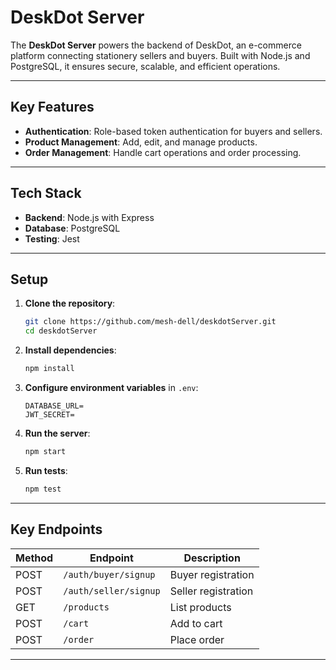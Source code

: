 # DeskDot Server

The **DeskDot Server** powers the backend of DeskDot, an e-commerce platform connecting stationery sellers and buyers. Built with Node.js and PostgreSQL, it ensures secure, scalable, and efficient operations.

---

## Key Features

- **Authentication**: Role-based token authentication for buyers and sellers.  
- **Product Management**: Add, edit, and manage products.  
- **Order Management**: Handle cart operations and order processing.  

---

## Tech Stack

- **Backend**: Node.js with Express  
- **Database**: PostgreSQL  
- **Testing**: Jest  

---

## Setup

1. **Clone the repository**:  
   ```bash
   git clone https://github.com/mesh-dell/deskdotServer.git
   cd deskdotServer
   ```

2. **Install dependencies**:  
   ```bash
   npm install
   ```

3. **Configure environment variables** in `.env`:
   ```
   DATABASE_URL=
   JWT_SECRET=
   ```

4. **Run the server**:  
   ```bash
   npm start
   ```

5. **Run tests**:  
   ```bash
   npm test
   ```

---

## Key Endpoints

| Method | Endpoint              | Description         |
|--------|-----------------------|---------------------|
| POST   | `/auth/buyer/signup`  | Buyer registration  |
| POST   | `/auth/seller/signup` | Seller registration |
| GET    | `/products`           | List products       |
| POST   | `/cart`               | Add to cart         |
| POST   | `/order`              | Place order         |

---
